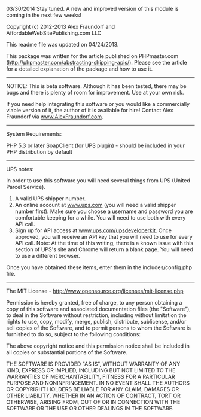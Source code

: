 03/30/2014 Stay tuned.  A new and improved version of this module is coming in the next few weeks!





Copyright (c) 2012-2013 Alex Fraundorf and AffordableWebSitePublishing.com LLC

This readme file was updated on 04/24/2013.

This package was written for the article published on PHPmaster.com (http://phpmaster.com/abstracting-shipping-apis/).
Please see the article for a detailed explanation of the package and how to use it.

-------------------------------------------------------------------------------------------------------

NOTICE: This is beta software.  Although it has been tested, there may be bugs and there is plenty of 
room for improvement.  Use at your own risk.

If you need help integrating this software or you would like a commercially viable version of it, the 
author of it is available for hire!  Contact Alex Fraundorf via www.AlexFraundorf.com.

-------------------------------------------------------------------------------------------------------

System Requirements:

PHP 5.3 or later
SoapClient (for UPS plugin) - should be included in your PHP distribution by default

-------------------------------------------------------------------------------------------------------

UPS notes:

In order to use this software you will need several things from UPS (United Parcel Service).
1. A valid UPS shipper number.
2. An online account at www.ups.com (you will need a valid shipper number first).  Make sure you choose a username 
and password you are comfortable keeping for a while.  You will need to use both with every API call.
3. Sign up for API access at www.ups.com/upsdeveloperkit.
Once approved, you will receive an API key that you will need to use for every API call.  Note: At 
the time of this writing, there is a known issue with this section of UPS's site and Chrome will return 
a blank page.  You will need to use a different browser.

Once you have obtained these items, enter them in the includes/config.php file.


-------------------------------------------------------------------------------------------------------

The MIT License - http://www.opensource.org/licenses/mit-license.php

Permission is hereby granted, free of charge, to any person obtaining a copy of this software and 
associated documentation files (the "Software"), to deal in the Software without restriction, 
including without limitation the rights to use, copy, modify, merge, publish, distribute, sublicense, 
and/or sell copies of the Software, and to permit persons to whom the Software is furnished to do so, 
subject to the following conditions:

The above copyright notice and this permission notice shall be included in all copies or substantial 
portions of the Software.

THE SOFTWARE IS PROVIDED "AS IS", WITHOUT WARRANTY OF ANY KIND, EXPRESS OR IMPLIED, INCLUDING BUT 
NOT LIMITED TO THE WARRANTIES OF MERCHANTABILITY, FITNESS FOR A PARTICULAR PURPOSE AND NONINFRINGEMENT. 
IN NO EVENT SHALL THE AUTHORS OR COPYRIGHT HOLDERS BE LIABLE FOR ANY CLAIM, DAMAGES OR OTHER LIABILITY, 
WHETHER IN AN ACTION OF CONTRACT, TORT OR OTHERWISE, ARISING FROM, OUT OF OR IN CONNECTION WITH THE 
SOFTWARE OR THE USE OR OTHER DEALINGS IN THE SOFTWARE.
